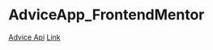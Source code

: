 # AdviceApp_FrontendMentor
[Advice Api](https://api.adviceslip.com/)
[Link](https://master--thriving-kangaroo-5d3dfe.netlify.app/)
